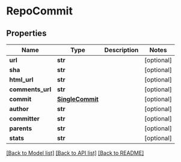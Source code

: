 # RepoCommit

## Properties
Name | Type | Description | Notes
------------ | ------------- | ------------- | -------------
**url** | **str** |  | [optional] 
**sha** | **str** |  | [optional] 
**html_url** | **str** |  | [optional] 
**comments_url** | **str** |  | [optional] 
**commit** | [**SingleCommit**](SingleCommit.md) |  | [optional] 
**author** | **str** |  | [optional] 
**committer** | **str** |  | [optional] 
**parents** | **str** |  | [optional] 
**stats** | **str** |  | [optional] 

[[Back to Model list]](../README.md#documentation-for-models) [[Back to API list]](../README.md#documentation-for-api-endpoints) [[Back to README]](../README.md)


